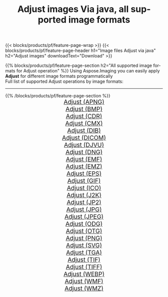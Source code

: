 ﻿---
title: Adjust images Via java, all supported image formats 
weight: 3920
url: /java/adjust 
lang: en
langdirlevel: 2
locales: zh-hans,ja,it,ru,de,es,fr,nl,id,lt,pl,pt,vi,tr,ko,zh-hant,ar,hi,th,sv,cs,uk,he
description: Using Aspose.Imaging you can easily Adjust images Via java
---

{{< blocks/products/pf/feature-page-wrap >}}
{{< blocks/products/pf/feature-page-header h1="Image files Adjust via java" h2="Adjust images" downloadText="Download" >}}


{{% blocks/products/pf/feature-page-section  h2="All supported image formats for Adjust operation" %}}
Using Aspose.Imaging you can easily apply **Adjust** for different image formats programmatically
<br/>
Full list of supported Adjust operations by image formats:
<hr/>
{{% /blocks/products/pf/feature-page-section %}}
<div class="container-fluid productfamilypage bg-gray">
    <div class="convertypes bg-gray agp-content section">
        <div class="container">
		<div class="row other-converters" style="gap: 10px;font-size: 19px;text-align:center;">
		    <div class='col-md-2 other-converter remove-lp remove-rp'><a href="/imaging/java/adjust/apng" style="padding:15px;">Adjust (APNG)</a></div><div class='col-md-2 other-converter remove-lp remove-rp'><a href="/imaging/java/adjust/bmp" style="padding:15px;">Adjust (BMP)</a></div><div class='col-md-2 other-converter remove-lp remove-rp'><a href="/imaging/java/adjust/cdr" style="padding:15px;">Adjust (CDR)</a></div><div class='col-md-2 other-converter remove-lp remove-rp'><a href="/imaging/java/adjust/cmx" style="padding:15px;">Adjust (CMX)</a></div><div class='col-md-2 other-converter remove-lp remove-rp'><a href="/imaging/java/adjust/dib" style="padding:15px;">Adjust (DIB)</a></div><div class='col-md-2 other-converter remove-lp remove-rp'><a href="/imaging/java/adjust/dicom" style="padding:15px;">Adjust (DICOM)</a></div><div class='col-md-2 other-converter remove-lp remove-rp'><a href="/imaging/java/adjust/djvu" style="padding:15px;">Adjust (DJVU)</a></div><div class='col-md-2 other-converter remove-lp remove-rp'><a href="/imaging/java/adjust/dng" style="padding:15px;">Adjust (DNG)</a></div><div class='col-md-2 other-converter remove-lp remove-rp'><a href="/imaging/java/adjust/emf" style="padding:15px;">Adjust (EMF)</a></div><div class='col-md-2 other-converter remove-lp remove-rp'><a href="/imaging/java/adjust/emz" style="padding:15px;">Adjust (EMZ)</a></div><div class='col-md-2 other-converter remove-lp remove-rp'><a href="/imaging/java/adjust/eps" style="padding:15px;">Adjust (EPS)</a></div><div class='col-md-2 other-converter remove-lp remove-rp'><a href="/imaging/java/adjust/gif" style="padding:15px;">Adjust (GIF)</a></div><div class='col-md-2 other-converter remove-lp remove-rp'><a href="/imaging/java/adjust/ico" style="padding:15px;">Adjust (ICO)</a></div><div class='col-md-2 other-converter remove-lp remove-rp'><a href="/imaging/java/adjust/j2k" style="padding:15px;">Adjust (J2K)</a></div><div class='col-md-2 other-converter remove-lp remove-rp'><a href="/imaging/java/adjust/jp2" style="padding:15px;">Adjust (JP2)</a></div><div class='col-md-2 other-converter remove-lp remove-rp'><a href="/imaging/java/adjust/jpg" style="padding:15px;">Adjust (JPG)</a></div><div class='col-md-2 other-converter remove-lp remove-rp'><a href="/imaging/java/adjust/jpeg" style="padding:15px;">Adjust (JPEG)</a></div><div class='col-md-2 other-converter remove-lp remove-rp'><a href="/imaging/java/adjust/odg" style="padding:15px;">Adjust (ODG)</a></div><div class='col-md-2 other-converter remove-lp remove-rp'><a href="/imaging/java/adjust/otg" style="padding:15px;">Adjust (OTG)</a></div><div class='col-md-2 other-converter remove-lp remove-rp'><a href="/imaging/java/adjust/png" style="padding:15px;">Adjust (PNG)</a></div><div class='col-md-2 other-converter remove-lp remove-rp'><a href="/imaging/java/adjust/svg" style="padding:15px;">Adjust (SVG)</a></div><div class='col-md-2 other-converter remove-lp remove-rp'><a href="/imaging/java/adjust/tga" style="padding:15px;">Adjust (TGA)</a></div><div class='col-md-2 other-converter remove-lp remove-rp'><a href="/imaging/java/adjust/tif" style="padding:15px;">Adjust (TIF)</a></div><div class='col-md-2 other-converter remove-lp remove-rp'><a href="/imaging/java/adjust/tiff" style="padding:15px;">Adjust (TIFF)</a></div><div class='col-md-2 other-converter remove-lp remove-rp'><a href="/imaging/java/adjust/webp" style="padding:15px;">Adjust (WEBP)</a></div><div class='col-md-2 other-converter remove-lp remove-rp'><a href="/imaging/java/adjust/wmf" style="padding:15px;">Adjust (WMF)</a></div><div class='col-md-2 other-converter remove-lp remove-rp'><a href="/imaging/java/adjust/wmz" style="padding:15px;">Adjust (WMZ)</a></div>
                </div>
        </div>
    </div>
</div>
<br/>
